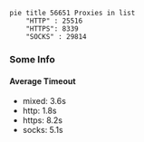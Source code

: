 
```mermaid
pie title 56651 Proxies in list
    "HTTP" : 25516
    "HTTPS": 8339
    "SOCKS" : 29814
```

### Some Info
#### Average Timeout

- mixed: 3.6s
- http: 1.8s
- https: 8.2s
- socks: 5.1s